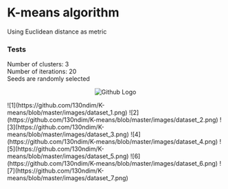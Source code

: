 # K-means algorithm
Using Euclidean distance as metric
### Tests
Number of clusters: 3  
Number of iterations: 20  
Seeds are randomly selected  
<p align="center">
  <img src="https://assets-cdn.github.com/images/modules/logos_page/GitHub-Mark.png" width="256" title="Github Logo">
</p>
![1](https://github.com/130ndim/K-means/blob/master/images/dataset_1.png)  
![2](https://github.com/130ndim/K-means/blob/master/images/dataset_2.png)  
![3](https://github.com/130ndim/K-means/blob/master/images/dataset_3.png)  
![4](https://github.com/130ndim/K-means/blob/master/images/dataset_4.png)  
![5](https://github.com/130ndim/K-means/blob/master/images/dataset_5.png)  
![6](https://github.com/130ndim/K-means/blob/master/images/dataset_6.png)  
![7](https://github.com/130ndim/K-means/blob/master/images/dataset_7.png)  
